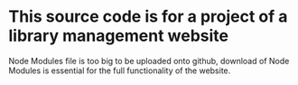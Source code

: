 # This source code is for a project of a library management website
Node Modules file is too big to be uploaded onto github, download of Node Modules is essential for the full functionality of the website.
